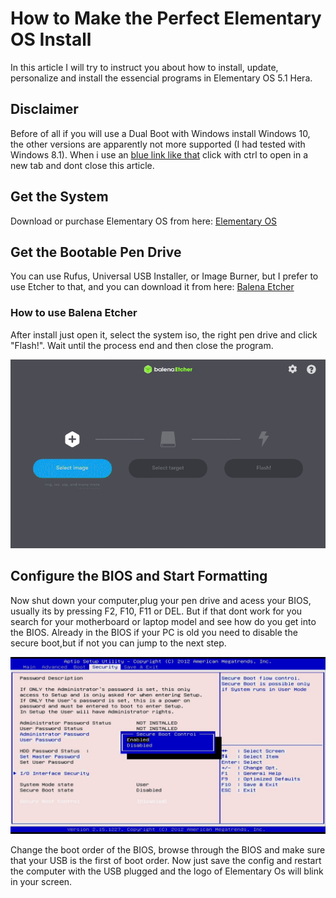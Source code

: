 # How to Make the Perfect Elementary OS Install

In this article I will try to instruct you about how to install, update, personalize and install the essencial programs in
Elementary OS 5.1 Hera.

## Disclaimer

Before of all if you will use a Dual Boot with Windows install Windows 10, the other versions are apparently not more supported
(I had tested with Windows 8.1). When i use an [blue link like that](https://corgiorgy.com/) click with ctrl to open in a new 
tab and dont close this article.

## Get the System

Download or purchase Elementary OS from here: [Elementary OS](https://elementary.io/)

## Get the Bootable Pen Drive
You can use Rufus, Universal USB Installer, or Image Burner, but I prefer to use Etcher to that, and you can download it from
here: [Balena Etcher](https://www.balena.io/etcher/)

### How to use Balena Etcher

After install just open it, select the system iso, the right pen drive and click "Flash!". Wait until the process end and then 
close the program.

![](gifs/etchertuturial.gif)

## Configure the BIOS and Start Formatting

Now shut down your computer,plug your pen drive and acess your BIOS, usually its by pressing F2, F10, F11 or DEL.
But if that dont work for you search for your motherboard or laptop model and see how do you get into the BIOS.
Already in the BIOS if your PC is old you need to disable the secure boot,but if not you can jump to the next step.

![](pictures/secureboot.jpeg)

Change the boot order of the BIOS, browse through the BIOS and make sure that your USB is the first of boot order.
Now just save the config and restart the computer with the USB plugged and the logo of Elementary Os will blink in your
screen.
